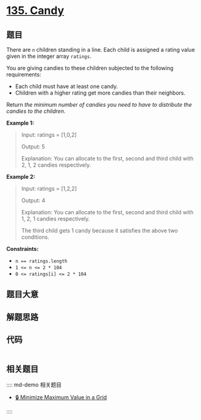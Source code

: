 # [135. Candy](https://leetcode.com/problems/candy/)

## 题目

There are `n` children standing in a line. Each child is assigned a rating
value given in the integer array `ratings`.

You are giving candies to these children subjected to the following
requirements:

  * Each child must have at least one candy.
  * Children with a higher rating get more candies than their neighbors.

Return _the minimum number of candies you need to have to distribute the
candies to the children_.



**Example 1:**

> Input: ratings = [1,0,2]
> 
> Output: 5
> 
> Explanation: You can allocate to the first, second and third child with 2, 1, 2 candies respectively.

**Example 2:**

> Input: ratings = [1,2,2]
> 
> Output: 4
> 
> Explanation: You can allocate to the first, second and third child with 1, 2, 1 candies respectively.
> 
> The third child gets 1 candy because it satisfies the above two conditions.

**Constraints:**

  * `n == ratings.length`
  * `1 <= n <= 2 * 104`
  * `0 <= ratings[i] <= 2 * 104`


## 题目大意

## 解题思路

## 代码

```javascript

```

## 相关题目

:::: md-demo 相关题目
- [🔒 Minimize Maximum Value in a Grid](https://leetcode.com/problems/minimize-maximum-value-in-a-grid)

::::
